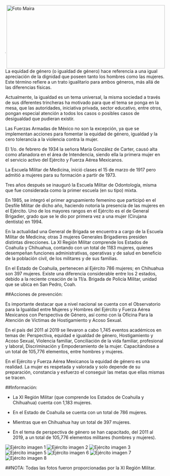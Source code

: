 <p>
   <a title="ir a Otras Publicaciones" href="http://www.trcimplan.gob.mx/autores/maira-ivonne-flores-reyes.html"><img class="img-responsive contenido-imagen" src="../imagenes/128/lic-maira-ivonne-flores-reyes-top5.png" align="right" alt="Foto Maira" width="500" height="200"></a>

</p>

</br></br></br></br></br></br></br></br>

---

La equidad de género (o igualdad de género) hace referencia a una igual apreciación de la dignidad que poseen tanto los hombres como las mujeres. Este término refiere a un trato igualitario para ambos géneros, más allá de las diferencias físicas.

Actualmente, la igualdad es un tema universal, la misma sociedad a través de sus diferentes trincheras ha motivado para que el tema se ponga en la mesa, que las autoridades, iniciativa privada, sector educativo, entre otros, pongan especial atención a todos los casos o posibles casos de desigualdad que pudieran existir.

Las Fuerzas Armadas de México no son la excepción, ya que se implementan acciones para fomentar la equidad de género, igualdad y la cero tolerancia a la violencia contra la mujer.

El 1/o. de febrero de 1934 la señora María González de Carter, causó alta como afanadora en el área de Intendencia, siendo ella la primera mujer en el servicio activo del Ejército y Fuerza Aérea Mexicanos.

La Escuela Militar de Medicina, inició clases el 15 de marzo de 1917 pero admitió a mujeres para su formación a partir de 1973.

Tres años después se inauguró la Escuela Militar de Odontología, misma que fue considerada como la primer escuela (en su tipo) mixta.

En 1985, se integró el primer agrupamiento femenino que participó en el Desfile Militar de dicho año, haciendo notoria la presencia de las mujeres en el Ejército.
Uno de los mayores rangos en el Ejército es el de General Brigadier, grado que se le dio por primera vez a una mujer (Cirujana dentista) en 1994.

En la actualidad una General de Brigada se encuentra a cargo de la Escuela Militar de Medicina; otras 3 mujeres Generales Brigadieres presiden distintas direcciones.
La XI Región Militar comprende los Estados de Coahuila y Chihuahua, contando con un total de 1183 mujeres, quienes desempeñan funciones administrativas, operativas y de salud en beneficio de la población civil, de los militares y de sus familias.

En el Estado de Coahuila, pertenecen al Ejército 786 mujeres; en Chihuahua son 397 mujeres. Existe una diferencia considerable entre los 2 estados, debido a la reciente creación de la 11/a. Brigada de Policía Militar, unidad que se ubica en San Pedro, Coah.

##Acciones de prevención:

Es importante destacar que a nivel nacional se cuenta con el Observatorio para la Igualdad entre Mujeres y Hombres del Ejército y Fuerza Aérea Mexicanos con Perspectiva de Género, así como con la Oficina Para la Atención de Víctimas de Hostigamiento y Acoso Sexual.

En el país del 2011 al 2019 se llevaron a cabo 1,745 eventos académicos en temas de: Perspectiva, equidad e igualdad de género, Hostigamiento y Acoso Sexual, Violencia familiar, Conciliación de la vida familiar, profesional y laboral, Discriminación y Empoderamiento de la mujer. Capacitándose a un total de 105,776 elementos, entre hombres y mujeres.

En el Ejército y Fuerza Aérea Mexicanos  la equidad de género es una realidad. La mujer es respetada y valorada y solo depende de su preparación, constancia y esfuerzo el conseguir las metas que ellas mismas se tracen.


##Información:

- La XI Región Militar (que comprende los Estados de Coahuila y Chihuahua) cuenta con 1,183 mujeres.

- En el Estado de Coahuila se cuenta con un total de 786 mujeres.

- Mientras que en Chihuahua hay un total de 397 mujeres.

- En el tema de perspectiva de género se han capacitado, del 2011 al 2019, a un total de 105,776 elementos militares (hombres y mujeres).

<img class="img-responsive" src="impulsando-la-igualdad-de-genero-en-el-ejercito-y-fuerza-aerea/ima01.jpg" alt="Ejército imagen 1">

<img class="img-responsive" src="impulsando-la-igualdad-de-genero-en-el-ejercito-y-fuerza-aerea/ima02.jpg" alt="Ejército imagen 2">

<img class="img-responsive" src="impulsando-la-igualdad-de-genero-en-el-ejercito-y-fuerza-aerea/ima03.jpg" alt="Ejército imagen 3">

<img class="img-responsive" src="impulsando-la-igualdad-de-genero-en-el-ejercito-y-fuerza-aerea/ima05.jpg" alt="Ejército imagen 5">

<img class="img-responsive" src="impulsando-la-igualdad-de-genero-en-el-ejercito-y-fuerza-aerea/ima06.jpg" alt="Ejército imagen 6">

<img class="img-responsive" src="impulsando-la-igualdad-de-genero-en-el-ejercito-y-fuerza-aerea/ima07.jpg" alt="Ejército imagen 7">

<img class="img-responsive" src="impulsando-la-igualdad-de-genero-en-el-ejercito-y-fuerza-aerea/ima08.jpg" alt="Ejército imagen 8">

##NOTA: Todas las fotos fueron proporcionadas por la XI Región Militar.
